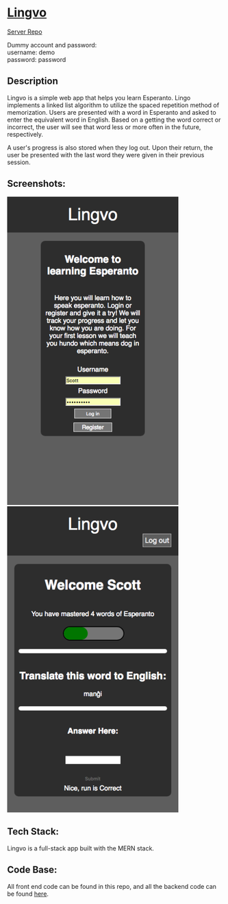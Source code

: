 # [Lingvo](https://lingvo-client.herokuapp.com/)
[Server Repo](https://github.com/thinkful-ei26/SpacedRepetition-Server-Michael-Scott)

Dummy account and password: <br>
  username: demo <br>
  password: password

## Description
  Lingvo is a simple web app that helps you learn Esperanto. Lingo implements
  a linked list algorithm to utilize the spaced repetition method of memorization.
  Users are presented with a word in Esperanto and asked to enter the equivalent
  word in English. Based on a getting the word correct or incorrect, the user will
  see that word less or more often in the future, respectively.

  A user's progress is also stored when they log out. Upon their return, the user
  be presented with the last word they were given in their previous session.

## Screenshots:
<img src="/screenShots/lingvoLogin.png" alt="sign in" width="400px" />
<img src="/screenShots/Lingvo.png" alt="" width="400px" />

## Tech Stack:
  Lingvo is a full-stack app built with the MERN stack.

## Code Base:
All front end code can be found in this repo, and all the backend code can be found [here](https://github.com/thinkful-ei26/SpacedRepetition-Server-Michael-Scott).
